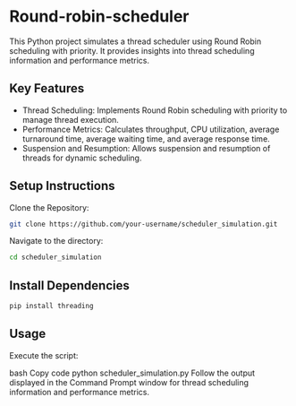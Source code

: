# Round-robin-scheduler

This Python project simulates a thread scheduler using Round Robin scheduling with priority. It provides insights into thread scheduling information and performance metrics.

## Key Features
- Thread Scheduling: Implements Round Robin scheduling with priority to manage thread execution.
- Performance Metrics: Calculates throughput, CPU utilization, average turnaround time, average waiting time, and average response time.
- Suspension and Resumption: Allows suspension and resumption of threads for dynamic scheduling.

## Setup Instructions
Clone the Repository:

```bash
git clone https://github.com/your-username/scheduler_simulation.git
```
Navigate to the directory:

```bash
cd scheduler_simulation
```

## Install Dependencies

```bash
pip install threading
```

## Usage
Execute the script:

bash
Copy code
python scheduler_simulation.py
Follow the output displayed in the Command Prompt window for thread scheduling information and performance metrics.
